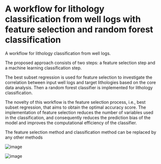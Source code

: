 # A workflow for lithology classification from well logs with feature selection and random forest classification

A workflow for lithology classification from well logs. 

The proposed approach consists of two steps: a feature selection step and a machine learning classification step. 

The best subset regression is used for feature selection to investigate the correlation between input well logs and target lithologies based on the core data analysis. Then a random forest classifier is implemented for lithology classification. 

The novelty of this workflow is the feature selection process, i.e., best subset regression, that aims to obtain the optimal accuracy score. The implementation of feature selection reduces the number of variables used in the classification, and consequently reduces the prediction bias of the model and improves the computational efficiency of the classifier.

The feature selection method and classification method can be replaced by any other methods

 
![image](https://github.com/Patrick-PengLi/BestSubset_RandomForest/assets/70155353/cb21fbbf-094b-4f88-822b-3245372f8f71)
 

![image](https://github.com/Patrick-PengLi/BestSubset_RandomForest/assets/70155353/a053d093-db75-4100-9bf6-99c4edc294db)

